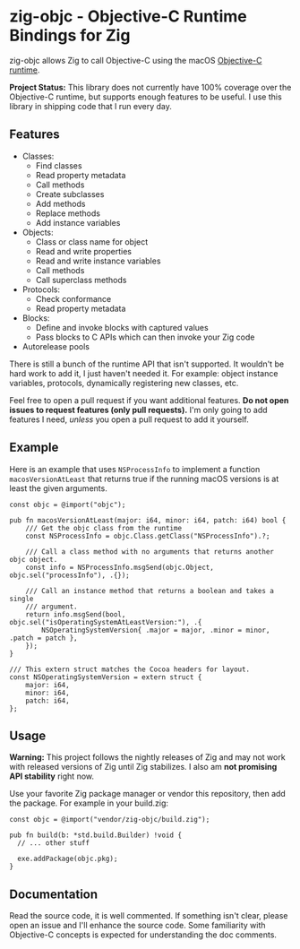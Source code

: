 # zig-objc - Objective-C Runtime Bindings for Zig

zig-objc allows Zig to call Objective-C using the macOS
[Objective-C runtime](https://developer.apple.com/documentation/objectivec/objective-c_runtime?language=objc).

**Project Status:** This library does not currently have 100% coverage over the Objective-C
runtime, but supports enough features to be useful. I use this library in
shipping code that I run every day.

## Features

  * Classes:
    - Find classes
    - Read property metadata
    - Call methods
    - Create subclasses
    - Add methods
    - Replace methods
    - Add instance variables
  * Objects:
    - Class or class name for object
    - Read and write properties
    - Read and write instance variables
    - Call methods
    - Call superclass methods
  * Protocols:
    - Check conformance
    - Read property metadata
  * Blocks:
    - Define and invoke blocks with captured values
    - Pass blocks to C APIs which can then invoke your Zig code
  * Autorelease pools

There is still a bunch of the runtime API that isn't supported. It wouldn't
be hard work to add it, I just haven't needed it. For example: object
instance variables, protocols, dynamically registering new classes, etc.

Feel free to open a pull request if you want additional features.
**Do not open issues to request features (only pull requests).** I'm
only going to add features I need, _unless_ you open a pull request to
add it yourself.

## Example

Here is an example that uses `NSProcessInfo` to implement a function
`macosVersionAtLeast` that returns true if the running macOS versions
is at least the given arguments.

```zig
const objc = @import("objc");

pub fn macosVersionAtLeast(major: i64, minor: i64, patch: i64) bool {
    /// Get the objc class from the runtime
    const NSProcessInfo = objc.Class.getClass("NSProcessInfo").?;

    /// Call a class method with no arguments that returns another objc object.
    const info = NSProcessInfo.msgSend(objc.Object, objc.sel("processInfo"), .{});

    /// Call an instance method that returns a boolean and takes a single
    /// argument.
    return info.msgSend(bool, objc.sel("isOperatingSystemAtLeastVersion:"), .{
        NSOperatingSystemVersion{ .major = major, .minor = minor, .patch = patch },
    });
}

/// This extern struct matches the Cocoa headers for layout.
const NSOperatingSystemVersion = extern struct {
    major: i64,
    minor: i64,
    patch: i64,
};
```

## Usage

**Warning:** This project follows the nightly releases of Zig and may
not work with released versions of Zig until Zig stabilizes. I also
am **not promising API stability** right now.

Use your favorite Zig package manager or vendor this repository, then add the package.
For example in your build.zig:

```zig
const objc = @import("vendor/zig-objc/build.zig");

pub fn build(b: *std.build.Builder) !void {
  // ... other stuff

  exe.addPackage(objc.pkg);
}
```

## Documentation

Read the source code, it is well commented. If something isn't clear, please
open an issue and I'll enhance the source code. Some familiarity with
Objective-C concepts is expected for understanding the doc comments.
